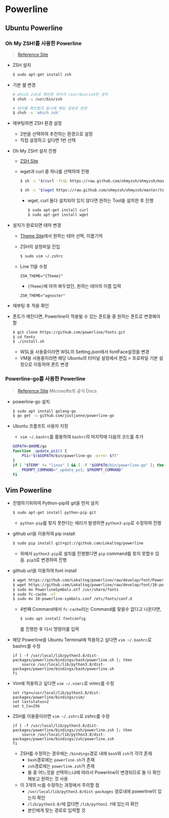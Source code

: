 # Powerline

## Ubuntu Powerline

### Oh My ZSH!를 사용한 Powerline

> [Reference Site](http://programmingskills.net/archives/115)

* ZSH 설치

  ```bash
  $ sudo apt-get install zsh
  ```

* 기본 쉘 변경

  ```bash
  # which zsh로 확인한 위치가 /usr/bin/zsh인 경우
  $ chsh -s /usr/bin/zsh
  
  # 위치를 확인함과 동시에 해당 경로로 변경
  $ chsh -s 'which zsh'
  ```

* 재부팅하면 ZSH 환경 설정

  * 2번을 선택하여 추천하는 환경으로 설정
  * 직접 설정하고 싶다면 1번 선택

* Oh My ZSH! 설치 진행

  * [ZSH Site](http://ohmyz.sh/)

  * wget과 curl 중 하나를 선택하여 진행

    ```bash
    $ sh -c "$(curl -fsSL https://raw.github.com/ohmyzsh/ohmyzsh/master/tools/install.sh)"
    
    $ sh -c "$(wget https://raw.github.com/ohmyzsh/ohmyzsh/master/tools/install.sh -O -)"
    ```

    * wget, curl 둘다 설치되어 있지 않다면 원하는 Tool을 설치한 후 진행

      ```bash
      $ sudo apt-get install curl
      $ sudo apt-get install wget
      ```

* 설치가 완료되면 테마 변경

  * [Theme Site](https://github.com/ohmyzsh/ohmyzsh/wiki/Themes)에서 원하는 테마 선택, 이름기억

  * ZSH의 설정파일 진입

    ```bash
    $ sudo vim ~/.zshrc
    ```

  * Line 11을 수정

    ```
    ZSH_THEME="{Theme}"
    ```

    * `{Theme}`에 아까 봐두었던, 원하는 테마의 이름 입력

    ```
    ZSH_THEME="agnoster"
    ```

* 재부팅 후 적용 확인

* 폰트가 깨진다면, Powerline이 적용될 수 있는 폰트들 중 원하는 폰트로 변경해야 함

  ```bash
  $ git clone https://github.com/powerline/fonts.git
  $ cd fonts
  $ ./install.sh
  ```

  * WSL을 사용중이라면 WSL의 Setting.json에서 fontFace설정을 변경
  * VM을 사용중이라면 해당 Ubuntu의 터미널 설정에서 편집 > 프로파일 기본 설정으로 이동하여 폰트 변경

### Powerline-go를 사용한 Powerline

> [Reference SIte](https://docs.microsoft.com/ko-kr/windows/terminal/tutorials/powerline-setup)
> Microsofts의 공식 Docs

* powerline-go 설치

  ```bash
  $ sudo apt install golang-go
  $ go get -u github.com/justjanne/powerline-go
  ```

* Ubuntu 프롬프트 사용자 지정

  * `vim ~/.bashrc`를 활용하여 `bashrc`의 마지막에 다음의 코드를 추가

  ```bash
  GOPATH=$HOME/go
  function _update_ps1() {
      PS1="$($GOPATH/bin/powerline-go -error $?)"
  }
  if [ "$TERM" != "linux" ] && [ -f "$GOPATH/bin/powerline-go" ]; then
      PROMPT_COMMAND="_update_ps1; $PROMPT_COMMAND"
  fi
  ```

## Vim Powerline

* 진행하기위하여 Python-pip와 git을 먼저 설치

  ```bash
  $ sudo apt-get install python-pip git
  ```

  * `python-pip`를 찾지 못한다는 에러가 발생하면 `python3-pip`로 수정하여 진행

* github url을 이용하여 pip install

  ```bash
  $ sudo pip install git+git://github.com/Lokaltog/powerline
  ```

  * 위에서 `python3-pip`로 설치를 진행했다면 `pip` command를 찾지 못할수 있음. `pip3`로 변경하여 진행

* github url을 이용하여 font install

  ```bash
  $ wget https://github.com/Lokaltog/powerline/raw/develop/font/PowerlineSymbols.otf
  $ wget https://github.com/Lokaltog/powerline/raw/develop/font/10-powerline-symbols.conf
  $ sudo mv PowerlineSymbols.otf /usr/share/fonts
  $ sudo fc-cache -vf
  $ sudo mv 10-powerline-symbols.conf /etc/fonts/conf.d
  ```

  * 4번째 Command에서 `fc-cache`라는 Command를 찾을수 없다고 나온다면,

    ```bash
    $ sudo apt install fontconfig
    ```

    를 진행한 후 다시 명령어를 입력

* 해당 Powerline을 Ubuntu Terminal에 적용하고 싶다면 `vim ~/.bashrc`로 bashrc를 수정

  ```
  if [ -f /usr/local/lib/python3.8/dist-packages/powerline/bindings/bash/powerline.sh ]; then
      source /usr/local/lib/python3.8/dist-packages/powerline/bindings/bash/powerline.sh
  fi
  ```

* Vim에 적용하고 싶다면 `vim ~/.vimrc`로 vimrc를 수정

  ```
  set rtp+=/usr/local/lib/python3.8/dist-packages/powerline/bindings/vim/
  set laststatus=2
  set t_Co=256
  ```

* ZSH를 이용중이라면 `vim ~/.zshrc`로 zshrc를 수정

  ```
  if [ -f /usr/local/lib/python3.8/dist-packages/powerline/bindings/zsh/powerline.zsh ]; then
      source /usr/local/lib/python3.8/dist-packages/powerline/bindings/zsh/powerline.zsh
  fi
  ```

  * ZSH를 수정하는 경우에는 `/bindings`경로 내에 `bash`와 `zsh`가 각각 존재
    * `bash`경로에는 `powerline.sh`가 존재
    * `zsh`경로에는 `powerline.zsh`가 존재
    * 둘 중 어느것을 선택하느냐에 따라서 Powerline이 변경되므로 둘 다 확인해보고 원하는 것 사용
  * 이 3개의 rc를 수정하는 과정에서 주의할 점
    * `/usr/local/lib/python3.8/dist-packages` 경로내에 powerline이 있는지 확인
    * `/lib/python3.8/`에 없다면 `/lib/python2.7`에 있는지 확인
    * 본인에게 맞는 경로로 입력할 것